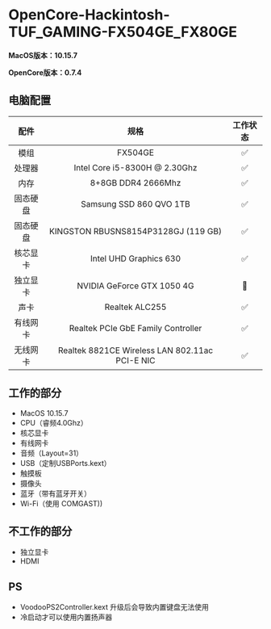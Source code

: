 # OpenCore-Hackintosh-TUF_GAMING-FX504GE_FX80GE

**MacOS版本：10.15.7**

**OpenCore版本：0.7.4**

## 电脑配置

|   配件   |                      规格                      | 工作状态 |
| :------: | :--------------------------------------------: | :------: |
|   模组   |                    FX504GE                     |    ✅     |
|  处理器  |         Intel Core i5-8300H @ 2.30Ghz          |    ✅     |
|   内存   |               8+8GB DDR4 2666Mhz               |    ✅     |
| 固态硬盘 |            Samsung SSD 860 QVO 1TB             |    ✅     |
| 固态硬盘 |      KINGSTON RBUSNS8154P3128GJ  (119 GB)      |    ✅     |
| 核芯显卡 |             Intel UHD Graphics 630             |    ✅     |
| 独立显卡 |           NVIDIA GeForce GTX 1050 4G           |    🚫     |
|   声卡   |                 Realtek ALC255                 |    ✅     |
| 有线网卡 |       Realtek PCIe GbE Family Controller       |    ✅     |
| 无线网卡 | Realtek 8821CE Wireless LAN 802.11ac PCI-E NIC |    ✅     |

## 工作的部分

- MacOS 10.15.7
- CPU（睿频4.0Ghz）
- 核芯显卡
- 有线网卡
- 音频（Layout=31）
- USB（定制USBPorts.kext）
- 触摸板
- 摄像头
- 蓝牙（带有蓝牙开关）
- Wi-Fi（使用 COMGAST))

## 不工作的部分

- 独立显卡
- HDMI

## PS

- VoodooPS2Controller.kext 升级后会导致内置键盘无法使用
- 冷启动才可以使用内置扬声器
